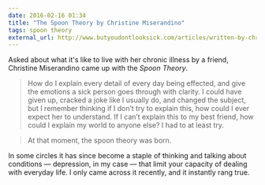 ```yaml
---
date: 2016-02-16 01:34
title: "The Spoon Theory by Christine Miserandino"
tags: spoon theory
external_url: http://www.butyoudontlooksick.com/articles/written-by-christine/the-spoon-theory/
---
```


Asked about what it's like to live with her chronic illness by a friend, Christine Miserandino came up with the *Spoon Theory*.

>How do I explain every detail of every day being effected, and give the emotions a sick person goes through with clarity. I could have given up, cracked a joke like I usually do, and changed the subject, but I remember thinking if I don’t try to explain this, how could I ever expect her to understand. If I can’t explain this to my best friend, how could I explain my world to anyone else? I had to at least try.

>At that moment, the spoon theory was born.

In some circles it has since become a staple of thinking and talking about conditions — depression, in my case — that limit your capacity of dealing with everyday life. I only came across it recently, and it instantly rang true.
